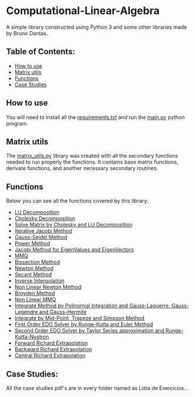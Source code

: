 # Computational-Linear-Algebra

A simple library constructed using Python 3 and some other libraries made by Bruno Dantas.

## Table of Contents:
- [How to use](#how-to-use)
- [Matrix utils](#matrix-utils)
- [Functions](#functions)
- [Case Studies](#case-studies)


## How to use
You will need to install all the [requirements.txt](https://github.com/DantasB/Algebra-Linear-Computacional/blob/master/requirements.txt) and run the [main.py](https://github.com/DantasB/Algebra-Linear-Computacional/blob/master/main.py) python program.

## Matrix utils
The [matrix_utils.py](https://github.com/DantasB/Algebra-Linear-Computacional/blob/master/src/utils/matrix_utils.py) library was created with all the secondary functions needed to run properly the functions. It contains base matrix functions, derivate functions, and another necessary secondary routines.

## Functions
Below you can see all the functions covered by this library:

- [LU Decomposition](https://github.com/DantasB/Algebra-Linear-Computacional/blob/master/src/list_1/alc_list1.py#L7)
- [Cholesky Decomposition](https://github.com/DantasB/Algebra-Linear-Computacional/blob/master/src/list_1/alc_list1.py#L30)
- [Solve Matrix by Cholesky and LU Decomposition](https://github.com/DantasB/Algebra-Linear-Computacional/blob/master/src/list_1/alc_list1.py#L57)
- [Iterative Jacobi Method](https://github.com/DantasB/Algebra-Linear-Computacional/blob/master/src/list_1/alc_list1.py#L75)
- [Gauss-Seidel Method](https://github.com/DantasB/Algebra-Linear-Computacional/blob/master/src/list_1/alc_list1.py#L117)
- [Power Method](https://github.com/DantasB/Algebra-Linear-Computacional/blob/master/src/list_2/alc_list2.py#L6)
- [Jacobi Method for EigenValues and EigenVectors](https://github.com/DantasB/Algebra-Linear-Computacional/blob/master/src/list_2/alc_list2.py#L40)
- [MMQ](https://github.com/DantasB/Algebra-Linear-Computacional/blob/master/src/list_3/alc_list3.py#L6)
- [Bissection Method](https://github.com/DantasB/Algebra-Linear-Computacional/blob/master/src/list_4/alc_list4.py#L9)
- [Newton Method](https://github.com/DantasB/Algebra-Linear-Computacional/blob/master/src/list_4/alc_list4.py#L29)
- [Secant Method](https://github.com/DantasB/Algebra-Linear-Computacional/blob/master/src/list_4/alc_list4.py#L45)
- [Inverse Interpolation](https://github.com/DantasB/Algebra-Linear-Computacional/blob/master/src/list_4/alc_list4.py#L67)
- [Non Linear Newton Method](https://github.com/DantasB/Algebra-Linear-Computacional/blob/master/src/list_4/alc_list4.py#L97)
- [Broyden Method](https://github.com/DantasB/Algebra-Linear-Computacional/blob/master/src/list_4/alc_list4.py#L121)
- [Non Linear MMQ](https://github.com/DantasB/Algebra-Linear-Computacional/blob/master/src/list_4/alc_list4.py#L168)
- [Integrate Method by Polinomial Integration and Gauss-Laguerre, Gauss-Legendre and Gauss-Hermite](https://github.com/DantasB/Algebra-Linear-Computacional/blob/master/src/list_5/alc_list5.py#L38)
- [Integrate by Mid-Point, Trapeze and Simpson Method](https://github.com/DantasB/Algebra-Linear-Computacional/blob/master/src/list_5/alc_list5.py#L126)
- [First Order EDO Solver by Runge-Kutta and Euler Method](https://github.com/DantasB/Algebra-Linear-Computacional/blob/master/src/list_6/alc_list6.py#L7)
- [Second Order EDO Solver by Taylor Series approximation and Runge-Kutta-Nystron](https://github.com/DantasB/Algebra-Linear-Computacional/blob/master/src/list_6/alc_list6.py#L47)
- [Forward Richard Extrapolation](https://github.com/DantasB/Algebra-Linear-Computacional/blob/master/src/list_7/alc_list7.py#L8)
- [Backward Richard Extrapolation](https://github.com/DantasB/Algebra-Linear-Computacional/blob/master/src/list_7/alc_list7.py#L19)
- [Central Richard Extrapolation](https://github.com/DantasB/Algebra-Linear-Computacional/blob/master/src/list_7/alc_list7.py#L30)

## Case Studies:
All the case studies pdf's are in every folder named as Lista de Exercícios... 
